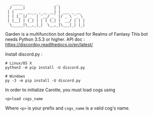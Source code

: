
       _____               _            
      / ____|             | |           
     | |  __  __ _ _ __ __| | ___ _ __  
     | | |_ |/ _` | '__/ _` |/ _ \ '_ \ 
     | |__| | (_| | | | (_| |  __/ | | |
      \_____|\__,_|_|  \__,_|\___|_| |_|
                                        


Garden is a multifunction bot designed for Realms of Fantasy
This bot needs Python 3.5.3 or higher.
API doc : <https://discordpy.readthedocs.io/en/latest/>

Install discord.py :

```
# Linux/OS X
python3 -m pip install -U discord.py

# Windows
py -3 -m pip install -U discord.py
```

In order to initialize Carotte, you must load cogs using
```
<p>load cogs_name
```
Where `<p>` is your prefix and `cogs_name` is a valid cog's name.